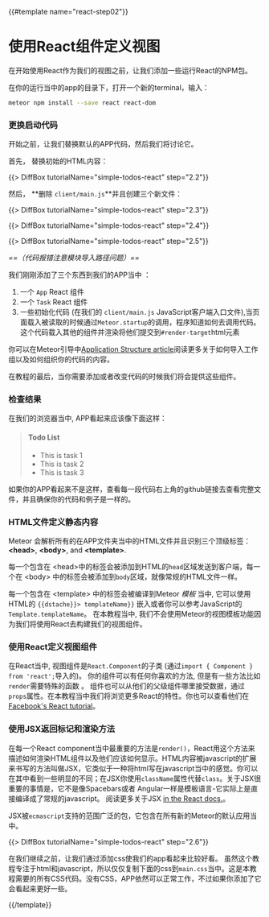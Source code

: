 {{#template name="react-step02"}}
# 使用React组件定义视图

在开始使用React作为我们的视图之前，让我们添加一些运行React的NPM包。

在你的运行当中的app的目录下，打开一个新的terminal，输入：

```sh
meteor npm install --save react react-dom
```

### 更换启动代码

开始之前，让我们替换默认的APP代码，然后我们将讨论它。

首先， 替换初始的HTML内容：

{{> DiffBox tutorialName="simple-todos-react" step="2.2"}}

然后， **删除 `client/main.js`**并且创建三个新文件：

{{> DiffBox tutorialName="simple-todos-react" step="2.3"}}

{{> DiffBox tutorialName="simple-todos-react" step="2.4"}}

{{> DiffBox tutorialName="simple-todos-react" step="2.5"}}

*==（代码报错注意模块导入路径问题）==*

我们刚刚添加了三个东西到我们的APP当中 ：

1. 一个 `App` React 组件
2. 一个 `Task` React 组件
3. 一些初始化代码 (在我们的 `client/main.js` JavaScript客户端入口文件),当页面载入被读取的时候通过`Meteor.startup`的调用，程序知道如何去调用代码。这个代码载入其他的组件并渲染将他们提交到`#render-target`html元素

你可以在Meteor引导中[Application Structure article](http://guide.meteor.com/structure.html)阅读更多关于如何导入工作组以及如何组织你的代码的内容。

在教程的最后，当你需要添加或者改变代码的时候我们将会提供这些组件。


### 检查结果

在我们的浏览器当中, APP看起来应该像下面这样：

> #### Todo List
> - This is task 1
> - This is task 2
> - This is task 3

如果你的APP看起来不是这样，查看每一段代码右上角的github链接去查看完整文件，并且确保你的代码和例子是一样的。

### HTML文件定义静态内容

Meteor 会解析所有的在APP文件夹当中的HTML文件并且识别三个顶级标签： **&lt;head>**, **&lt;body>**, and **&lt;template>**.

每一个包含在 &lt;head>中的标签会被添加到HTML的`head`区域发送到客户端，每一个在 &lt;body> 中的标签会被添加到`body`区域，就像常规的HTML文件一样。

每一个包含在 &lt;template> 中的标签会被编译到Meteor _模板_ 当中, 它可以使用HTML的 `{{dstache}}> templateName}}` 嵌入或者你可以参考JavaScript的 `Template.templateName`。 在本教程当中, 我们不会使用Meteor的视图模板功能因为我们将使用React去构建我们的视图组件。

### 使用React定义视图组件

在React当中, 视图组件是`React.Component`的子类 (通过`import { Component } from 'react';`导入的)。 你的组件可以有任何你喜欢的方法, 但是有一些方法比如`render`需要特殊的函数 。 组件也可以从他们的父级组件哪里接受数据，通过`props`属性。在本教程当中我们将浏览更多React的特性。你也可以查看他们在[Facebook's React tutorial](https://facebook.github.io/react/docs/tutorial.html)。

### 使用JSX返回标记和渲染方法

在每一个React component当中最重要的方法是`render()`，React用这个方法来描述如何渲染HTML组件以及他们应该如何显示。HTML内容被javascript的扩展来书写的方法叫做JSX，它类似于一种将html写在javascript当中的感觉。你可以在其中看到一些明显的不同；在JSX你使用`className`属性代替`class`。关于JSX很重要的事情是，它不是像Spacebars或者 Angular一样是模板语言-它实际上是直接编译成了常规的javascript。
阅读更多关于JSX [in the React docs.](https://facebook.github.io/react/docs/jsx-in-depth.html)。

JSX被`ecmascript`支持的范围广泛的包，它包含在所有新的Meteor的默认应用当中。

{{> DiffBox tutorialName="simple-todos-react" step="2.6"}}

在我们继续之前，让我们通过添加css使我们的app看起来比较好看。
虽然这个教程专注于html和javascript，所以仅仅复制下面的css到`main.css`当中。这是本教程需要的所有CSS代码。没有CSS，APP依然可以正常工作，不过如果你添加了它会看起来更好一些。

{{/template}}
